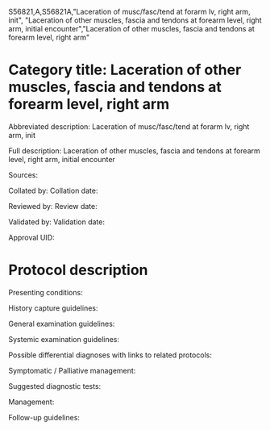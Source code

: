 S56821,A,S56821A,"Laceration of musc/fasc/tend at forarm lv, right arm, init", "Laceration of other muscles, fascia and tendons at forearm level, right arm, initial encounter","Laceration of other muscles, fascia and tendons at forearm level, right arm"
# Category title: Laceration of other muscles, fascia and tendons at forearm level, right arm

Abbreviated description: Laceration of musc/fasc/tend at forarm lv, right arm, init

Full description: Laceration of other muscles, fascia and tendons at forearm level, right arm, initial encounter

Sources:

Collated by:
Collation date:

Reviewed by:
Review date:

Validated by:
Validation date:

Approval UID:

# Protocol description

Presenting conditions:

History capture guidelines:

General examination guidelines:

Systemic examination guidelines:

Possible differential diagnoses with links to related protocols:

Symptomatic / Palliative management:

Suggested diagnostic tests:

Management:

Follow-up guidelines:
